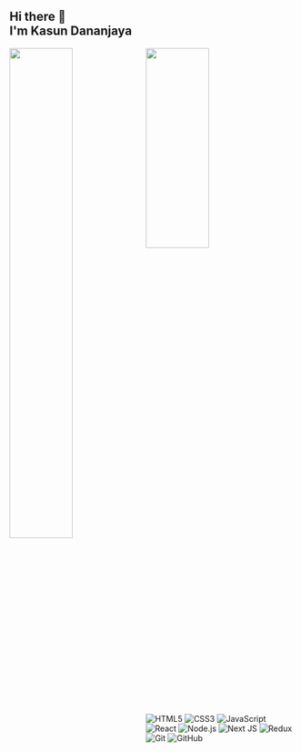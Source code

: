 ## Hi there 👋<br>I'm Kasun Dananjaya
<!-- ![Kasun's Github Stats] -->
<img align="left" width="47%" src="https://github-readme-stats.vercel.app/api?username=kasunicts48&theme=github_dark&show_icons=true&layout=compact" />
<!-- ![Kasun's Top Langs] -->
<img align="left" width="47%" height="30%" src="https://github-readme-stats.vercel.app/api/top-langs/?username=kasunicts48&theme=github_dark&show_icons=true&layout=compact" />

<br>


<!-- <img align="left" src="https://img.shields.io/badge/node.js-6DA55F?style=for-the-badge&logo=node.js&logoColor=white" /> -->
<br><br><br>
![HTML5](https://img.shields.io/badge/html5-%23E34F26.svg?logo=html5&logoColor=white&style=for-the-badge)
![CSS3](https://img.shields.io/badge/css3-%231572B6.svg?logo=css3&logoColor=white&style=for-the-badge)
![JavaScript](https://img.shields.io/badge/javascript-%23323330.svg?logo=javascript&logoColor=%23F7DF1E&style=for-the-badge)
![React](https://img.shields.io/badge/react-%2320232a.svg?logo=react&logoColor=%2361DAFB&style=for-the-badge)
![Node.js ](https://img.shields.io/badge/node.js-6DA55F?logo=node.js&logoColor=white&style=for-the-badge)
![Next JS ](https://img.shields.io/badge/Next-black?logo=next.js&logoColor=white&style=for-the-badge)
![Redux](https://img.shields.io/badge/redux-%23593d88.svg?logo=redux&logoColor=white&style=for-the-badge)
![Git](https://img.shields.io/badge/git-%23F05033.svg?logo=git&logoColor=white&style=for-the-badge)
![GitHub](https://img.shields.io/badge/github-%23121011.svg?logo=github&logoColor=white&style=for-the-badge)


<!--
**kasunicts48/kasunicts48** is a ✨ _special_ ✨ repository because its `README.md` (this file) appears on your GitHub profile.

Here are some ideas to get you started:

- 🔭 I’m currently working on ...
- 🌱 I’m currently learning ...
- 👯 I’m looking to collaborate on ...
- 🤔 I’m looking for help with ...
- 💬 Ask me about ...
- 📫 How to reach me: ...
- 😄 Pronouns: ...
- ⚡ Fun fact: ...
-->
